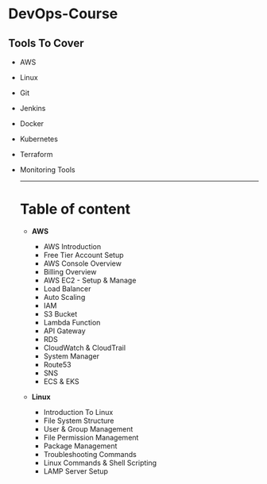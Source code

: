 # DevOps-Course
## Tools To Cover
  - AWS
  - Linux
  - Git
  - Jenkins
  - Docker
  - Kubernetes
  - Terraform
  - Monitoring Tools

    ----------------------------------------------------------------------

    # Table of content
      - **AWS**
        -  AWS Introduction
        -  Free Tier Account Setup
        -  AWS Console Overview
        -  Billing Overview
        -  AWS EC2 - Setup & Manage
        -  Load Balancer
        -  Auto Scaling
        -  IAM
        -  S3 Bucket
        -  Lambda Function
        -  API Gateway
        -  RDS
        -  CloudWatch & CloudTrail
        -  System Manager
        -  Route53
        -  SNS
        -  ECS & EKS
       
      - **Linux**
        - Introduction To Linux
        - File System Structure
        - User & Group Management
        - File Permission Management
        - Package Management
        - Troubleshooting Commands
        - Linux Commands & Shell Scripting
        - LAMP Server Setup
       
      
    
    
